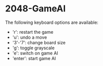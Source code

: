 # 2048-GameAI

The following keyboard options are available:
- 'r': restart the game
- 'u': undo a move
- '3'-'7': change board size
- 'g': toggle grayscale
- 'e': switch on game AI
- 'enter': start game AI
